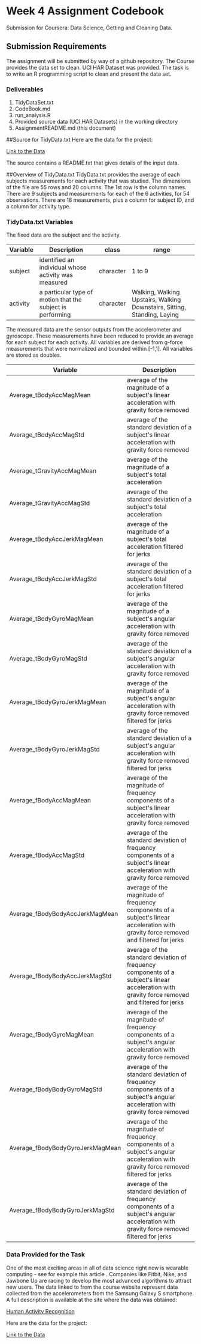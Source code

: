 # Week 4 Assignment Codebook
Submission for Coursera: Data Science, Getting and Cleaning Data.

## Submission Requirements
The assignment will be submitted by way of a github repository. The Course provides the data set to clean. UCI HAR Dataset was provided. The task is to write an R programming script to clean and present the data set.

### Deliverables
1.  TidyDataSet.txt 
2.  CodeBook.md
3.  run_analysis.R
4.  Provided source data (UCI HAR Datasets) in the working directory
5.  AssignmentREADME.md  (this document)

##Source for TidyData.txt
Here are the data for the project:

[Link to the Data](https://d396qusza40orc.cloudfront.net/getdata%2Fprojectfiles%2FUCI%20HAR%20Dataset.zip)

The source contains a README.txt that gives details of the input data.

##Overview of TidyData.txt
TidyData.txt provides the average of each subjects measurements for each activity that was studied.
The dimensions of the file are 55 rows and 20 columns. The 1st row is the column names.
There are 9 subjects and measurements for each of the 6 activities, for 54 observations.
There are 18 measurements, plus a column for subject ID, and a column for activity type.

### TidyData.txt Variables
The fixed data are the subject and the activity.

| Variable | Description | class | range   |
|----------|-------------|-------|---------|
| subject  | identified an individual whose activity was measured | character | 1 to 9 |
| activity | a particular type of motion that the subject is performing | character | Walking, Walking Upstairs, Walking Downstairs, Sitting, Standing, Laying|

The measured data are the sensor outputs from the accelerometer and gyroscope.
These measurements have been reduced to provide an average for each subject for each activity. All variables are derived from g-force measurements that were normalized and bounded within [-1,1]. All variables are stored as doubles. 


| Variable |                                 Description                                |  
|----------|----------------------------------------------------------------------------|
|Average_tBodyAccMagMean | average of the magnitude of a subject's linear acceleration with gravity force removed| 
|Average_tBodyAccMagStd | average of the standard deviation of a subject's linear acceleration with gravity force removed|          
|Average_tGravityAccMagMean |average of the magnitude of a subject's total acceleration | 
|Average_tGravityAccMagStd | average of the standard deviation of a subject's total acceleration |       
|Average_tBodyAccJerkMagMean |average of the magnitude of a subject's total acceleration filtered for jerks |
|Average_tBodyAccJerkMagStd |average of the standard deviation of a subject's total acceleration filtered for jerks |
|Average_tBodyGyroMagMean |average of the magnitude of a subject's angular acceleration with gravity force removed| 
|Average_tBodyGyroMagStd |average of the standard deviation of a subject's angular acceleration with gravity force removed| 
|Average_tBodyGyroJerkMagMean |average of the magnitude of a subject's angular acceleration with gravity force removed filtered for jerks| 
|Average_tBodyGyroJerkMagStd | average of the standard deviation of a subject's angular acceleration with gravity force removed filtered for jerks|     
|Average_fBodyAccMagMean |average of the magnitude of frequency components of a subject's linear acceleration with gravity force removed |
|Average_fBodyAccMagStd | average of the standard deviation of frequency components of a subject's linear acceleration with gravity force removed |
|Average_fBodyBodyAccJerkMagMean |average of the magnitude of frequency components of a subject's linear acceleration with gravity force removed and filtered for jerks |
|Average_fBodyBodyAccJerkMagStd |average of the standard deviation of frequency components of a subject's linear acceleration with gravity force removed and filtered for jerks |
|Average_fBodyGyroMagMean |average of the magnitude of frequency components of a subject's angular acceleration with gravity force removed |
|Average_fBodyBodyGyroMagStd | average of the standard deviation of frequency components of a subject's angular acceleration with gravity force removed |    
|Average_fBodyBodyGyroJerkMagMean | average of the magnitude of frequency components of a subject's angular acceleration with gravity force removed filtered for jerks|
|Average_fBodyBodyGyroJerkMagStd | average of the standard deviation of frequency components of a subject's angular acceleration with gravity force removed filtered for jerks|    


### Data Provided for the Task
One of the most exciting areas in all of data science right now is wearable computing - see for example this article . Companies like Fitbit, Nike, and Jawbone Up are racing to develop the most advanced algorithms to attract new users. The data linked to from the course website represent data collected from the accelerometers from the Samsung Galaxy S smartphone. A full description is available at the site where the data was obtained:

[Human Activity Recognition](http://archive.ics.uci.edu/ml/datasets/Human+Activity+Recognition+Using+Smartphones)

Here are the data for the project:

[Link to the Data](https://d396qusza40orc.cloudfront.net/getdata%2Fprojectfiles%2FUCI%20HAR%20Dataset.zip)

